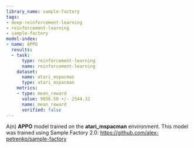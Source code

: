 ```yaml
---
library_name: sample-factory
tags:
- deep-reinforcement-learning
- reinforcement-learning
- sample-factory
model-index:
- name: APPO
  results:
  - task:
      type: reinforcement-learning
      name: reinforcement-learning
    dataset:
      name: atari_mspacman
      type: atari_mspacman
    metrics:
    - type: mean_reward
      value: 9056.50 +/- 2544.32
      name: mean_reward
      verified: false
---
```


A(n) **APPO** model trained on the **atari_mspacman** environment.
This model was trained using Sample Factory 2.0: https://github.com/alex-petrenko/sample-factory
    